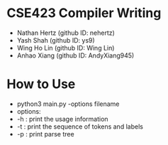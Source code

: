 # CSE423 Compiler Writing 

* Nathan Hertz (github ID: nehertz)
* Yash Shah (github ID: ys9)
* Wing Ho Lin (github ID: Wing Lin)
* Anhao Xiang (github ID: AndyXiang945)

# How to Use

* python3 main.py -options filename
* options: 
* -h : print the usage information
* -t : print the sequence of tokens and labels 
* -p : print parse tree 
